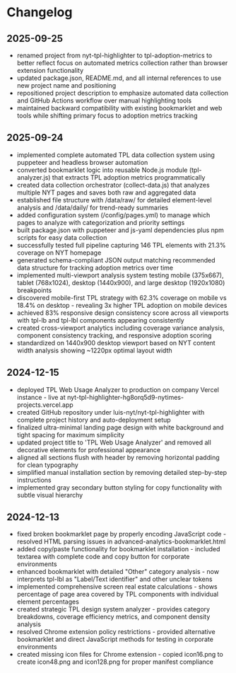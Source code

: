 # Changelog

## 2025-09-25
- renamed project from nyt-tpl-highlighter to tpl-adoption-metrics to better reflect focus on automated metrics collection rather than browser extension functionality
- updated package.json, README.md, and all internal references to use new project name and positioning
- repositioned project description to emphasize automated data collection and GitHub Actions workflow over manual highlighting tools
- maintained backward compatibility with existing bookmarklet and web tools while shifting primary focus to adoption metrics tracking

## 2025-09-24
- implemented complete automated TPL data collection system using puppeteer and headless browser automation
- converted bookmarklet logic into reusable Node.js module (tpl-analyzer.js) that extracts TPL adoption metrics programmatically  
- created data collection orchestrator (collect-data.js) that analyzes multiple NYT pages and saves both raw and aggregated data
- established file structure with /data/raw/ for detailed element-level analysis and /data/daily/ for trend-ready summaries
- added configuration system (/config/pages.yml) to manage which pages to analyze with categorization and priority settings
- built package.json with puppeteer and js-yaml dependencies plus npm scripts for easy data collection
- successfully tested full pipeline capturing 146 TPL elements with 21.3% coverage on NYT homepage
- generated schema-compliant JSON output matching recommended data structure for tracking adoption metrics over time
- implemented multi-viewport analysis system testing mobile (375x667), tablet (768x1024), desktop (1440x900), and large desktop (1920x1080) breakpoints
- discovered mobile-first TPL strategy with 62.3% coverage on mobile vs 18.4% on desktop - revealing 3x higher TPL adoption on mobile devices
- achieved 83% responsive design consistency score across all viewports with tpl-lb and tpl-lbl components appearing consistently
- created cross-viewport analytics including coverage variance analysis, component consistency tracking, and responsive adoption scoring
- standardized on 1440x900 desktop viewport based on NYT content width analysis showing ~1220px optimal layout width

## 2024-12-15
- deployed TPL Web Usage Analyzer to production on company Vercel instance - live at nyt-tpl-highlighter-hg8orq5d9-nytimes-projects.vercel.app
- created GitHub repository under luis-nyt/nyt-tpl-highlighter with complete project history and auto-deployment setup
- finalized ultra-minimal landing page design with white background and tight spacing for maximum simplicity
- updated project title to 'TPL Web Usage Analyzer' and removed all decorative elements for professional appearance
- aligned all sections flush with header by removing horizontal padding for clean typography
- simplified manual installation section by removing detailed step-by-step instructions
- implemented gray secondary button styling for copy functionality with subtle visual hierarchy

## 2024-12-13
- fixed broken bookmarklet page by properly encoding JavaScript code - resolved HTML parsing issues in advanced-analytics-bookmarklet.html
- added copy/paste functionality for bookmarklet installation - included textarea with complete code and copy button for corporate environments
- enhanced bookmarklet with detailed "Other" category analysis - now interprets tpl-lbl as "Label/Text identifier" and other unclear tokens
- implemented comprehensive screen real estate calculations - shows percentage of page area covered by TPL components with individual element percentages
- created strategic TPL design system analyzer - provides category breakdowns, coverage efficiency metrics, and component density analysis
- resolved Chrome extension policy restrictions - provided alternative bookmarklet and direct JavaScript methods for testing in corporate environments
- created missing icon files for Chrome extension - copied icon16.png to create icon48.png and icon128.png for proper manifest compliance
